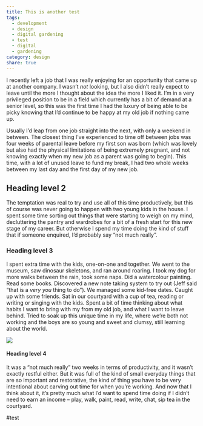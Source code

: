 ```yaml
---
title: This is another test
tags:
  - development
  - design
  - digital gardening
  - test
  - digital
  - gardening
category: design
share: true
---
```



I recently left a job that I was really enjoying for an opportunity that came up at another company. I wasn’t _not_ looking, but I also didn’t really expect to leave until the more I thought about the idea the more I liked it. I’m in a very privileged position to be in a field which currently has a bit of demand at a senior level, so this was the first time I had the luxury of being able to be picky knowing that I’d continue to be happy at my old job if nothing came up.

Usually I’d leap from one job straight into the next, with only a weekend in between. The closest thing I’ve experienced to time off between jobs was four weeks of parental leave before my first son was born (which was lovely but also had the physical limitations of being extremely pregnant, and not knowing exactly when my new job as a parent was going to begin). This time, with a lot of unused leave to fund my break, I had two whole weeks between my last day and the first day of my new job.

## Heading level 2

The temptation was real to try and use all of this time productively, but this of course was never going to happen with two young kids in the house. I spent some time sorting out things that were starting to weigh on my mind, decluttering the pantry and wardrobes for a bit of a fresh start for this new stage of my career. But otherwise I spend my time doing the kind of stuff that if someone enquired, I’d probably say “not much really”.

### Heading level 3

I spent extra time with the kids, one-on-one and together. We went to the museum, saw dinosaur skeletons, and ran around roaring. I took my dog for more walks between the rain, took some naps. Did a watercolour painting. Read some books. Discovered a new note taking system to try out (Jeff said “that is a _very you_ thing to do”). We managed some kid-free dates. Caught up with some friends. Sat in our courtyard with a cup of tea, reading or writing or singing with the kids. Spent a bit of time thinking about what habits I want to bring with my from my old job, and what I want to leave behind. Tried to soak up this unique time in my life, where we’re both not working and the boys are so young and sweet and clumsy, still learning about the world.

![](https://www.teresawatts.com/wp-content/uploads/2022/08/IMG_0811-683x1024.jpeg)

#### Heading level 4
It was a “not much really” two weeks in terms of productivity, and it wasn’t exactly restful either. But it was full of the kind of small everyday things that are so important and restorative, the kind of thing you have to be very intentional about carving out time for when you’re working. And now that I think about it, it’s pretty much what I’d want to spend time doing if I didn’t need to earn an income – play, walk, paint, read, write, chat, sip tea in the courtyard.

#test